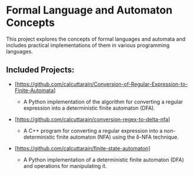 # Formal Language and Automaton Concepts

This project explores the concepts of formal languages and automata and includes practical implementations of them in various programming languages.

## Included Projects:

- [https://github.com/calcuttarain/Conversion-of-Regular-Expression-to-Finite-Automata]
  - A Python implementation of the algorithm for converting a regular expression into a deterministic finite automaton (DFA).
  
- [https://github.com/calcuttarain/conversion-regex-to-delta-nfa]
  - A C++ program for converting a regular expression into a non-deterministic finite automaton (NFA) using the δ-NFA technique.

- [https://github.com/calcuttarain/finite-state-automaton]
  - A Python implementation of a deterministic finite automaton (DFA) and operations for manipulating it.

  
